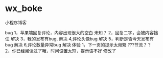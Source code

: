 # wx_boke
小程序博客

bug
1，苹果端回复评论，内容出现很大的空白  未知？
2，回复二字，会被内容挡住  解决
3，我的发布有bug,    解决
4,评论头像bug   解决
5，判断是否今天发布有bug  解决
6,评论数量异常bug  解决
体验
1，下一页的提示太频繁  ???节流？？
2，你已经阅读过了哦，时间设置太短，提示语不好  修改了